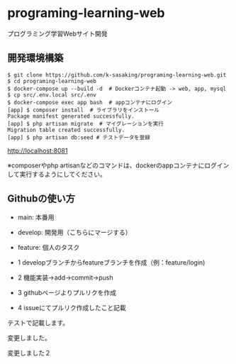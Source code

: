 # programing-learning-web
プログラミング学習Webサイト開発

## 開発環境構築

```
$ git clone https://github.com/k-sasaking/programing-learning-web.git
$ cd programing-learning-web
$ docker-compose up --build -d  # Dockerコンテナ起動 -> web, app, mysql
$ cp src/.env.local src/.env
$ docker-compose exec app bash  # appコンテナにログイン
[app] $ composer install  # ライブラリをインストール
Package manifest generated successfully.
[app] $ php artisan migrate  # マイグレーションを実行
Migration table created successfully.
[app] $ php artisan db:seed # テストデータを登録
```

[http://localhost:8081](http://localhost:8081)


※composerやphp artisanなどのコマンドは、dockerのappコンテナにログインして実行するようにしてください。

## Githubの使い方

- main: 本番用
- develop: 開発用（こちらにマージする）
- feature: 個人のタスク


- 1 developブランチからfeatureブランチを作成（例：feature/login)
- 2 機能実装->add->commit->push
- 3 githubページよりプルリクを作成
- 4 issueにてプルリク作成したこと記載


テストで記載します。

変更しました。

変更しました２
